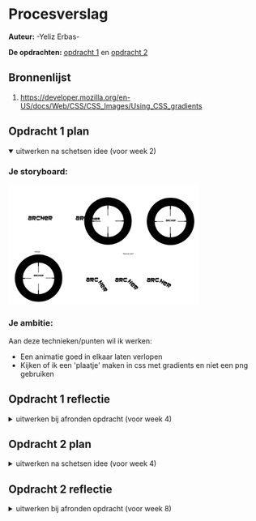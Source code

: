 # Procesverslag
**Auteur:** -Yeliz Erbas-

**De opdrachten:** [opdracht 1](opdracht1/index.html) en [opdracht 2](opdracht2/index.html)

## Bronnenlijst
  1. https://developer.mozilla.org/en-US/docs/Web/CSS/CSS_Images/Using_CSS_gradients


## Opdracht 1 plan

<details open>
  <summary>uitwerken na schetsen idee (voor week 2)</summary>


  ### Je storyboard:
  <img src="readme-images/storyboard-archer.png" width="375px" alt="storyboard voor opdracht 1">


  ### Je ambitie: 
  Aan deze technieken/punten wil ik werken:
  - Een animatie goed in elkaar laten verlopen
  - Kijken of ik een 'plaatje' maken in css met gradients en niet een png gebruiken
 
</details>



## Opdracht 1 reflectie

<details>
  <summary>uitwerken bij afronden opdracht (voor week 4)</summary>


  ### Je uitkomst - karakteristiek screenshot(s):
  <img src="readme-images/schieten.png" width="375px" alt="uitomst opdracht 1">
  <img src="readme-images/hangen.png" width="375px" alt="uitomst opdracht 1">

  ### Dit ging goed/Heb ik geleerd: 
  Het was even inkomen in het begin van de opdracht om weer aan de slag te gaan met animatie, maar het is mij gelukt om mijn idee na te kunnen maken. Ik heb wel de storyboard tijdens het maken een beetje aangepast. Het vizier komt namelijk van beneden i.p.v links, dat vond ik wat realistischer. Ik ben erg blij met het eindresultaat. Ik heb best veel geleerd over gradients en hoe je daar mee te werk kunt gaan. Voor deze opdracht was mijn voornaamste doel om gradients beter te begrijpen, en dat is gelukt. Daar ben ik enorm blij mee.

  <img src="readme-images/code-gradient.png" width="375px" alt="top">



  ### Dit was lastig:
  Het maken van de vizier was wat lastiger, maar uiteindelijk is het wel gelukt en daar ben ik super trots op. Ik had er namelijk niet echt eerder wat mee gedaan, maar mijn wiskunde skills hebben mij niet in de steek gelaten, dus is het goed gekomen :) 

  <img src="readme-images/code-driehoek.png" width="375px" alt="lastig">
</details>



## Opdracht 2 plan

<details>
  <summary>uitwerken na schetsen idee (voor week 4)</summary>


  ### Je ontwerp:
  <img src="readme-images/desktop.png" width="375px" alt="ontwerp opdracht 2">
  <img src="readme-images/telefoon-ipad.png" width="375px" alt="ontwerp opdracht 2">  

  ### Je ambitie: 
  Aan deze technieken/punten wil ik werken:
  - Werken met breakpoints
  - Beter worden in responsive coderen
  - verschillende interacties kunnen toevoegen

</details>

## Opdracht 2 reflectie

<details>
  <summary>uitwerken bij afronden opdracht (voor week 8)</summary>

  ### Je uitkomst - karakteristiek screenshot(s):
   <img src="readme-images/uitkomst.png" width="375px" alt="uitkomst opdracht 2">
   <img src="readme-images/uitkomst-2.png" width="375px" alt="uitkomst opdracht 2">
   <img src="readme-images/uitkomst-3.png" width="375px" alt="uitkomst opdracht 2">


  ### Dit ging goed/Heb ik geleerd: 
  Werken met breakpoitns ging erg goed. Ik had het nooit eerder gedaan, dus het was even nieuw, maar nu heb ik het wel onder de knie. Ik vind responsive design best lastig. Dus ik heb hier echt super veel van geleerd, waar ik erg blij mee ben :) Ik heb een breakpoint gemaakt voor de telefoon, ipad en desktop+. Zo wilde ik er voor zorgen dat alles een fijne interface had. In de breakpoints heb ik alle specifieke dingen gezet, zoals fontsizes en grids etc. Buiten de beakpoints heb ik alle algemene dingen gezet die golden voor alles. 

  <img src="readme-images/breakpoint-telefoon.png" width="375px" alt="top">
  <img src="readme-images/breakpoint-ipad.png" width="375px" alt="top">
  <img src="readme-images/breakpoint-desktop.png" width="375px" alt="top">

  Voor de herkasing heb ik ook met betere selectoren geprobeerd te werken. Hiervoor was het best troepig en niet zo heel consistent. Dit heb ik geprobeerd beter aan te pakken. Zo wilde ik het duidelijker maken voor mijzelf.

  <img src="readme-images/selector-oud.png" width="375px" alt="top">
  <img src="readme-images/selector-nieuw.png" width="375px" alt="top">

  ### Dit was lastig/Is niet gelukt:
  Sinds de herkansing heb ik veel dingen extra kunnnen toevoegen. Ik had graag een microinteractie willen toevoegen op het verwijderen van de films met een fadeout animatie.
  
  <img src="readme-images/fadeout.png" width="375px" alt="top">

   Dit is helaas niet gelukt. De animatie zou dan alleen moeten lopen als je op de verwijderknop zou drukken. Ik weet niet zo goed hoe je iets anders moet animeren buiten het knopje zelf om. Ik heb bijvoorbeeld wel een animatie bij de hartjesknoppen. Maar dit is alleen om de knop zelf te animeren en niet iets anders d.m.v een knop. Dit is iets wat ik in de toekomst nog wel zou willen leren.

   <img src="readme-images/animatie-hartje.png" width="375px" alt="top">


</details>